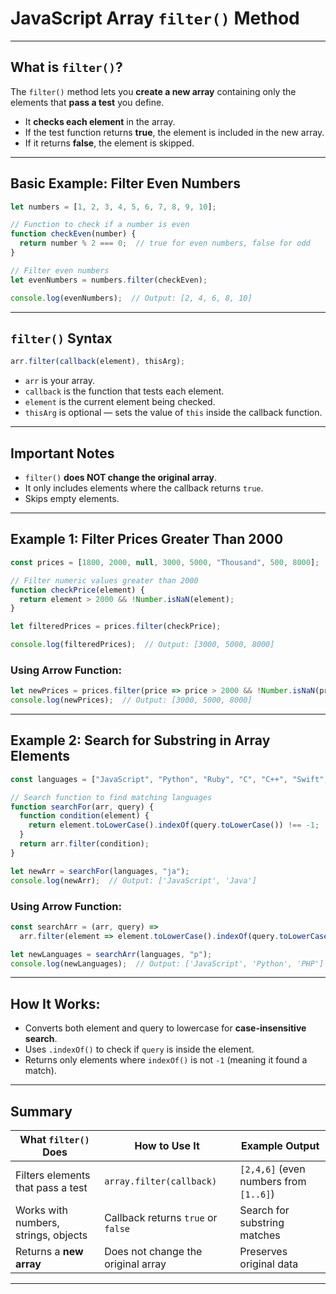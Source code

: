 
# JavaScript Array `filter()` Method 

---

## What is `filter()`?

The `filter()` method lets you **create a new array** containing only the elements that **pass a test** you define.

* It **checks each element** in the array.
* If the test function returns **true**, the element is included in the new array.
* If it returns **false**, the element is skipped.

---

## Basic Example: Filter Even Numbers

```javascript
let numbers = [1, 2, 3, 4, 5, 6, 7, 8, 9, 10];

// Function to check if a number is even
function checkEven(number) {
  return number % 2 === 0;  // true for even numbers, false for odd
}

// Filter even numbers
let evenNumbers = numbers.filter(checkEven);

console.log(evenNumbers);  // Output: [2, 4, 6, 8, 10]
```

---

## `filter()` Syntax

```javascript
arr.filter(callback(element), thisArg);
```

* `arr` is your array.
* `callback` is the function that tests each element.
* `element` is the current element being checked.
* `thisArg` is optional — sets the value of `this` inside the callback function.

---

## Important Notes

* `filter()` **does NOT change the original array**.
* It only includes elements where the callback returns `true`.
* Skips empty elements.

---

## Example 1: Filter Prices Greater Than 2000

```javascript
const prices = [1800, 2000, null, 3000, 5000, "Thousand", 500, 8000];

// Filter numeric values greater than 2000
function checkPrice(element) {
  return element > 2000 && !Number.isNaN(element);
}

let filteredPrices = prices.filter(checkPrice);

console.log(filteredPrices);  // Output: [3000, 5000, 8000]
```

### Using Arrow Function:

```javascript
let newPrices = prices.filter(price => price > 2000 && !Number.isNaN(price));
console.log(newPrices);  // Output: [3000, 5000, 8000]
```

---

## Example 2: Search for Substring in Array Elements

```javascript
const languages = ["JavaScript", "Python", "Ruby", "C", "C++", "Swift", "PHP", "Java"];

// Search function to find matching languages
function searchFor(arr, query) {
  function condition(element) {
    return element.toLowerCase().indexOf(query.toLowerCase()) !== -1;
  }
  return arr.filter(condition);
}

let newArr = searchFor(languages, "ja");
console.log(newArr);  // Output: ['JavaScript', 'Java']
```

### Using Arrow Function:

```javascript
const searchArr = (arr, query) => 
  arr.filter(element => element.toLowerCase().indexOf(query.toLowerCase()) !== -1);

let newLanguages = searchArr(languages, "p");
console.log(newLanguages);  // Output: ['JavaScript', 'Python', 'PHP']
```

---

## How It Works:

* Converts both element and query to lowercase for **case-insensitive search**.
* Uses `.indexOf()` to check if `query` is inside the element.
* Returns only elements where `indexOf()` is not `-1` (meaning it found a match).

---

## Summary

| What `filter()` Does                 | How to Use It                      | Example Output                         |
| ------------------------------------ | ---------------------------------- | -------------------------------------- |
| Filters elements that pass a test    | `array.filter(callback)`           | `[2,4,6]` (even numbers from `[1..6]`) |
| Works with numbers, strings, objects | Callback returns `true` or `false` | Search for substring matches           |
| Returns a **new array**              | Does not change the original array | Preserves original data                |

---

